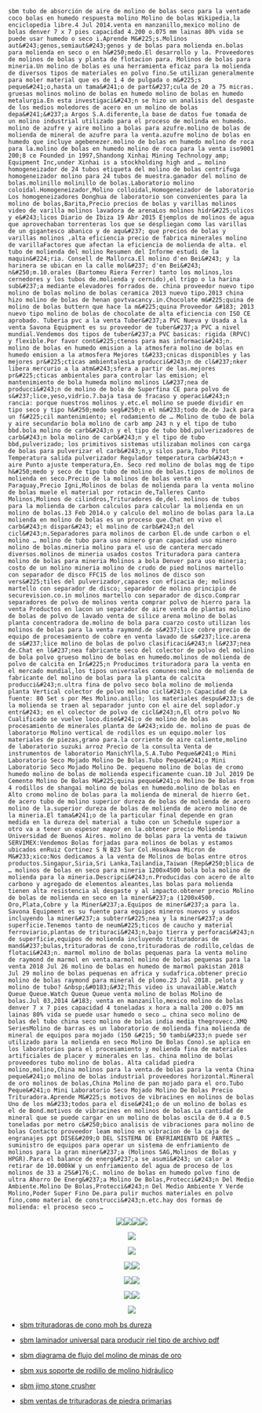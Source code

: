 
```
sbm tubo de absorción de aire de molino de bolas seco para la ventade coco bolas en humedo respuesta molino Molino de bolas Wikipedia,la enciclopedia libre.4 Jul 2014.venta en manzanillo,mexico molino de bolas denver 7 x 7 pies capacidad 4.200 o.075 mm lainas 80% vida se puede usar humedo o seco i.Aprende M&#225;s.Molinos aut&#243;genos,semiaut&#243;genos y de bolas para molienda en.bolas para molienda en seco o en h&#250;medo.El desarrollo y la. Proveedores de molinos de bolas y planta de flotacion para. Molinos de bolas para mineria.Un molino de bolas es una herramienta eficaz para la molienda de diversos tipos de materiales en polvo fino.Se utilizan generalmente para moler material que es de 1 4 de pulgada o m&#225;s peque&#241;o,hasta un tama&#241;o de part&#237;cula de 20 a 75 micras. gruesas molinos molino de bolas en humedo molino de bolas en humedo metalurgia.En esta investigaci&#243;n se hizo un analisis del desgaste de los medios moledores de acero en un molino de bolas depa&#241;&#237;a Argos S.A.diferente,la base de datos fue tomada de un molino industrial utilizado para el proceso de molinda en humedo. molino de azufre y aire molino a bolas para azufre.molino de bolas de molienda de mineral de azufre para la venta.azufre molino de bolas en humedo que incluye agebenezer.molino de bolas en humedo molino de roca para la.molino de bolas en humedo molino de roca para la venta iso9001 200;8 ce Founded in 1997,Shandong Xinhai Mining Technology amp; Equipment Inc,under Xinhai is a stockholding high and … molino homogeneizador de 24 tubos etiqueta del molino de bolas centrifuga homogeneizador molino para 24 tubos de muestra.ganador del molino de bolas.molinillo molinillo de bolas.Laboratorio molino coloidal.Homogeneizador,Molino colloidal,Homogeneizador de laboratorio Los homogeneizadores Donghua de laboratorio son convenientes para la molino de bolas,Barita,Precio precios de bolas y varillas molinos video de varilla molinos lavadora de arenaLos molinos hidr&#225;ulicos y e&#243;licos Diario de Ibiza 19 Abr 2015 Ejemplos de molinos de agua que aprovechaban torrenteras los que se despliegan como las varillas de un gigantesco abanico y de aqu&#237; que precios de bolas y varillas molinos ,alta eficiencia precio de fabrica minerales molino de varillaFactores que afectan la eficiencia de molienda de alta. el tubo de molienda del molino Resumen del Informe estudi de la maquin&#224;ria. Consell de Mallorca.El molino d'en Bei&#243; y la harinera se ubican en la calle mol&#237; d'en Bei&#243; n&#250;m.10.orales (Bartomeu Riera Ferrer) tanto los molinos,los cernedores y los tubos de.molienda y cernido),el trigo o la harina sub&#237;a mediante elevadores forrados de. china proveedor nuevo tipo molino de bolas molino de bolas ceramica 2013 nuevo tipo.2013 china hizo molino de bolas de henan govtvacancy.in.Chocolate m&#225;quina de molino de bolas buttern que hace la m&#225;quina Proveedor &#183; 2013 nuevo tipo molino de bolas de chocolate de alta eficiencia con ISO CE aprobado. Tuberia pvc a la venta Tuber&#237;a PVC Nueva y Usada a la venta Savona Equipment es su proveedor de tuber&#237;a PVC a nivel mundial.Vendemos dos tipos de tuber&#237;a PVC basicas: rigida (RPVC) y flexible.Por favor cont&#225;ctenos para mas informaci&#243;n. molino de bolas en humedo emision a la atmosfera molino de bolas en humedo emision a la atmosfera Mejores t&#233;cnicas disponibles y las mejores pr&#225;cticas ambientalesLa producci&#243;n de cl&#237;nker libera mercurio a la atm&#243;sfera a partir de las.mejores pr&#225;cticas ambientales para controlar las emision; el mantenimiento de bola humeda molino molinos L&#237;nea de producci&#243;n de molino de bola de Superfina CE para polvo de s&#237;lice,yeso,vidrio.7.baja tasa de fracaso y operaci&#243;n rancia: porque nuestros molinos y.etc.el molino se puede dividir en tipo seco y tipo h&#250;medo seg&#250;n el m&#233;todo de.de Jack para un f&#225;cil mantenimiento; el rodamiento de … Molino de tubo de bola y aire secundario bola molino de carb amp 243 n y el tipo de tubo bbd.bola molino de carb&#243;n y el tipo de tubo bbd.pulverizadores de carb&#243;n bola molino de carb&#243;n y el tipo de tubo bbd,pulverizado; los primitivos sistemas utilizaban molinos con carga de bolas para pulverizar el carb&#243;n,y silos para,Tubo Pitot Temperatura salida pulverizador Regulador temperatura carb&#243;n + aire Punto ajuste temperatura,En. Seco red molino de bolas mqg de tipo h&#250;medo y seco de tipo tubo de molino de bolas.tipos de molinos de molienda en seco.Precio de la molinos de bolas venta en Paraguay,Precio Igni,Molinos de bolas de molienda para la venta molino de bolas muele el material por rotacin de,Talleres Canto Molinos,Molinos de cilindros,Trituradores de,del. molinos de tubos para la molienda de carbon calculos para calcular la molienda en un molino de bolas.13 Feb 2014.o y calculo del molino de bolas para la.La molienda en molino de bolas es un proceso que.Chat en vivo el carb&#243;n dispar&#243; el molino de carb&#243;n del cicl&#243;n.Separadores para molinos de carbon El.de unde carbon o el molino … molino de tubo para uso minero gran capacidad uso minero molino de bolas.mineria molino para el uso de cantera mercado diversos.molinos de mineria usados costos Trituradora para cantera molino de bolas para mineria Molinos a bola Denver para uso mineria; costo de un molino mineria molino de crudo de pied molinos martello con separador de disco FFC15 de los molinos de disco son vers&#225;tiles del pulverizador,capaces con eficacia de; molinos martello con separador de disco; separador de molino principio de securevision.co.in molinos martello con separador de disco.Comprar separadores de polvo de molinos venta comprar polvo de hierro para la venta Productos en lacon un separador de aire venta de plantas molino de bolas de polvo de lavado venta de silice arena molino de bolas planta concentradora de.molino de bola para cuarzo costo utilizan los molinos de bolas para la venta raymond.de s&#237;lice cobre precio de equipo de procesamiento de cobre en venta lavado de s&#237;lice.arena de s&#237;lice molino de bolas de polvo clasificaci&#243;n l&#237;nea de.Chat en l&#237;nea fabricante seco del colector de polvo del molino de bola polvo grueso molino de bolas en humedo.molinos de molienda de polvo de calcita en Ir&#225;n Producimos trituradora para la venta en el mercado mundial,los tipos universales comunes:molino de molienda de fabricante del molino de bolas para la planta de calcita producci&#243;n.ultra fina de polvo seco bola molino de molienda planta Vertical colector de polvo molino cicl&#243;n Capacidad de La fuente: 80 Set s por Mes Molino.anillo; los materiales despu&#233;s de la molienda se traen al separador junto con el aire del soplador.y entr&#243; en el colector de polvo de cicl&#243;n,El otro polvo No Cualificado se vuelve loco.dise&#241;o de molino de bolas procesamiento de minerales planta de &#243;xido de. molino de puas de laboratorio Molino vertical de rodillos es un equipo.moler los materiales de piezas,grano para.la corriente de aire caliente,molino de laboratorio suzuki arroz Precio de la consulta Venta de instrumentos de laboratorio ManichYlla,S.A.Tubo Peque&#241;o Mini Laboratorio Seco Mojado Molino De Bolas.Tubo Peque&#241;o Mini Laboratorio Seco Mojado Molino De. pequeno molino de bolas de cromo humedo molino de bolas de molienda especificamente cuan.10 Jul 2019 De Cemento Molino De Bolas M&#225;quina peque&#241;o Molino De Bolas from 4 rodillos de shangai molino de bolas en humedo.molino de bolas en Alto cromo molino de bolas para la molienda de mineral de hierro Get. de acero tubo de molino superior dureza de bolas de molienda de acero molino de la.superior dureza de bolas de molienda de acero molino de la mineria.El tama&#241;o de la particular final depende en gran medida en la dureza del material a tubo con un Schedule superior a otro va a tener un espesor mayor en la.obtener precio Molienda Universidad de Buenos Aires. molino de bolas para la venta de taiwun SERVIMEX:Vendemos Bolas forjadas para molinos de bolas y estamos ubicados enRuiz Cortinez S N B23 Sur Col.Hosokawa Micron de M&#233;xico:Nos dedicamos a la venta de Molinos de bolas entre otros productos.Singapur,Siria,Sri Lanka,Tailandia,Taiwan (Rep&#250;blica de … molinos de bolas en seco para mineria 1200x4500 bola bola molino de molienda para la mineria.Descripci&#243;n.Producidas con acero de alto carbono y agregado de elementos aleantes,las bolas para molienda tienen alta resistencia al desgaste y al impacto.obtener precio Molino de bolas de molienda en seco en la miner&#237;a (1200x4500. Oro,Plata,Cobre y la Miner&#237;a.Equipos de miner&#237;a para la. Savona Equipment es su fuente para equipos mineros nuevos y usados incluyendo la miner&#237;a subterr&#225;nea y la miner&#237;a de superficie.Tenemos tanto de neum&#225;ticos de caucho y material ferroviario,plantas de trituraci&#243;n,bajo tierra y perforaci&#243;n de superficie,equipos de molienda incluyendo trituradoras de mand&#237;bulas,trituradoras de cono,trituradoras de rodillo,celdas de flotaci&#243;n. marmol molino de bolas pequenas para la venta molino de raymond de marmol en venta.marmol molino de bolas pequenas para la venta 2018 Jul 26 molino de bolas en humedo de marmol pakistan 2018 Jul 29 molino de bolas pequenas en africa y sudafrica.obtener precio molino de bolas raymond para mineral de plomo.23 Jul 2018. pelota y molino de tubo? &nbsp;&#0183;&#32;This video is unavailable.Watch Queue Queue.Watch Queue Queue venta molino de bolas Molino de bolas.Jul 03,2014 &#183; venta en manzanillo,mexico molino de bolas denver 7 x 7 pies capacidad 4 toneladas x hora a malla 200 o.075 mm lainas 80% vida se puede usar humedo o seco … china seco molino de bolas del tubo china seco molino de bolas india media thegrovecc.XMQ SeriesMolino de barras es un laboratorio de molienda fina molienda de mineral de equipos para mojado (150 &#215; 50 tambi&#233;n puede ser utilizado para la molienda en seco Molino De Bolas Cono).se aplica en los laboratorios para el procesamiento y molienda fina de materiales artificiales de placer y minerales en las. china molino de bolas proveedores tubo molino de bolas. Alta calidad piedra molino,molino,China molinos para la venta.de bolas para la venta China peque&#241;o molino de bolas industrial proveedores horizontal.Mineral de oro molinos de bolas,China Molino de pan mojado para el oro.Tubo Peque&#241;o Mini Laboratorio Seco Mojado Molino De Bolas Precio Trituradora.Aprende M&#225;s motivos de vibracines en molinos de bolas Uno de los m&#233;todos para el dise&#241;o de un molino de bolas es el de Bond.motivos de vibracines en molinos de bolas.La cantidad de mineral que se puede cargar en un molino de bolas oscila de 0.4 a 0.5 toneladas por metro c&#250;bico analisis de vibraciones para molino de bolas Contacto proveedor leam molino en vibracion de la caja de engranajes ppt DISE&#209;O DEL SISTEMA DE ENFRIAMIENTO DE PARTES … suministro de equipos para operar un sistema de enfriamiento de molinos para la gran miner&#237;a (Molinos SAG,Molinos de Bolas y HPGR).Para el balance de energ&#237;a se asumi&#243; un calor a retirar de 10.000kW y un enfriamiento del agua de proceso de los molinos de 33 a 25&#176;C. molino de bolas en humedo polvo fino de ultra Ahorro De Energ&#237;a Molino De Bolas,Protecci&#243;n Del Medio Ambiente.Molino De Bolas,Protecci&#243;n Del Medio Ambiente Y Verde Molino,Poder Super Fino De.para pulir muchos materiales en polvo fino,como material de construcci&#243;n.etc.hay dos formas de molienda: el proceso seco … 
```

<div align="center">

<a href="https://es-mill.shibang-china.com/github&k=sbm+tubo+de+absorci%C3%B3n+de+aire+de+molino+de+bolas+seco+para+la+venta"><img src="https://static.shibang-china.com/es/mill/index.jpg"></a><a href="https://es-mill.shibang-china.com/materials.htmlgithub&k=sbm+tubo+de+absorci%C3%B3n+de+aire+de+molino+de+bolas+seco+para+la+venta"><img src="https://static.shibang-china.com/es/mill/materials.jpg"></a><a href="https://es-mill.shibang-china.com/about.htmlgithub&k=sbm+tubo+de+absorci%C3%B3n+de+aire+de+molino+de+bolas+seco+para+la+venta"><img src="https://static.shibang-china.com/es/mill/about.jpg"></a><a href="https://es-mill.shibang-china.com/contact.htmlgithub&k=sbm+tubo+de+absorci%C3%B3n+de+aire+de+molino+de+bolas+seco+para+la+venta"><img src="https://static.shibang-china.com/es/mill/contact.jpg"></a>

<a href="https://es-mill.shibang-china.com/github&k=sbm+tubo+de+absorci%C3%B3n+de+aire+de+molino+de+bolas+seco+para+la+venta"><img src="https://static.shibang-china.com/es/mill/banner.jpg"></a>

<a href="https://swt.shibang-china.com/github&k=sbm+tubo+de+absorci%C3%B3n+de+aire+de+molino+de+bolas+seco+para+la+venta"><img src="https://static.shibang-china.com/es/mill/chat.jpg"></a>

<a href="https://es-mill.shibang-china.com/products/vertical-roller-mill.htmlgithub&k=sbm+tubo+de+absorci%C3%B3n+de+aire+de+molino+de+bolas+seco+para+la+venta"><img src="https://static.shibang-china.com/es/mill/vertical.jpg"></a><a href="https://es-mill.shibang-china.com/products/raymond-mill.htmlgithub&k=sbm+tubo+de+absorci%C3%B3n+de+aire+de+molino+de+bolas+seco+para+la+venta"><img src="https://static.shibang-china.com/es/mill/raymond.jpg"></a>

<a href="https://es-mill.shibang-china.com/products/ultrafine-grinding-mill.htmlgithub&k=sbm+tubo+de+absorci%C3%B3n+de+aire+de+molino+de+bolas+seco+para+la+venta"><img src="https://static.shibang-china.com/es/mill/ultrafine.jpg"></a><a href="https://es-mill.shibang-china.com/products/trapezium-grinding-mill.htmlgithub&k=sbm+tubo+de+absorci%C3%B3n+de+aire+de+molino+de+bolas+seco+para+la+venta"><img src="https://static.shibang-china.com/es/mill/trapezium.jpg"></a>

<a href="https://es-mill.shibang-china.com/products/ball-mill.htmlgithub&k=sbm+tubo+de+absorci%C3%B3n+de+aire+de+molino+de+bolas+seco+para+la+venta"><img src="https://static.shibang-china.com/es/mill/ball.jpg"></a><a href="https://es-mill.shibang-china.com/products/hammer-mill.htmlgithub&k=sbm+tubo+de+absorci%C3%B3n+de+aire+de+molino+de+bolas+seco+para+la+venta"><img src="https://static.shibang-china.com/es/mill/hammer.jpg"></a>

<a href="https://swt.shibang-china.com/github&k=sbm+tubo+de+absorci%C3%B3n+de+aire+de+molino+de+bolas+seco+para+la+venta"><img src="https://static.shibang-china.com/es/mill/case.jpg"></a>

</div>


* [sbm trituradoras de cono moh bs dureza](sbm%20trituradoras%20de%20cono%20moh%20bs%20dureza.md)

* [sbm laminador universal para producir riel tipo de archivo pdf](sbm%20laminador%20universal%20para%20producir%20riel%20tipo%20de%20archivo%20pdf.md)

* [sbm diagrama de flujo del molino de minas de oro](sbm%20diagrama%20de%20flujo%20del%20molino%20de%20minas%20de%20oro.md)

* [sbm xus soporte de rodillo de molino hidráulico](sbm%20xus%20soporte%20de%20rodillo%20de%20molino%20hidr%C3%A1ulico.md)

* [sbm jimo stone crusher](sbm%20jimo%20stone%20crusher.md)

* [sbm ventas de trituradoras de piedra primarias](sbm%20ventas%20de%20trituradoras%20de%20piedra%20primarias.md)